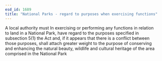 ```yaml
---
esd_id: 1689
title: "National Parks - regard to purposes when exercising functions"
---
```


A local authority must In exercising or performing any functions in relation to land in a National Park, have regard to the purposes specified in subsection 5(1) the Act and, if it appears that there is a conflict between those purposes, shall attach greater weight to the purpose of conserving and enhancing the natural beauty, wildlife and cultural heritage of the area comprised in the National Park

